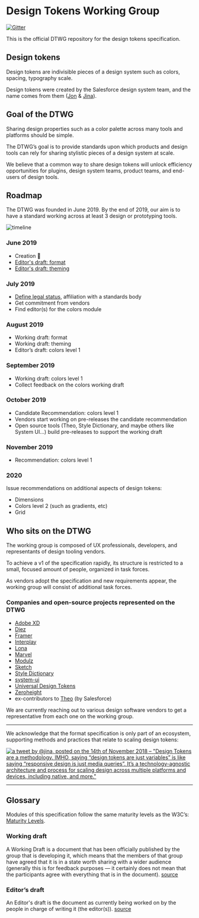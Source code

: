 # Design Tokens Working Group

[![Gitter](https://badges.gitter.im/design-tokens/community.svg)](https://gitter.im/design-tokens/community?utm_source=badge&utm_medium=badge&utm_campaign=pr-badge)

This is the official DTWG repository for the design tokens specification.

## Design tokens

Design tokens are indivisible pieces of a design system such as colors, spacing, typography scale.

Design tokens were created by the Salesforce design system team, and the name comes from them ([Jon](https://twitter.com/jonnylevine) & [Jina](https://twitter.com/jina)).

## Goal of the DTWG

Sharing design properties such as a color palette across many tools and platforms should be simple.

The DTWG’s goal is to provide standards upon which products and design tools can rely for sharing stylistic pieces of a design system at scale.

We believe that a common way to share design tokens will unlock efficiency opportunities for plugins, design system teams, product teams, and end-users of design tools.

## Roadmap

The DTWG was founded in June 2019. By the end of 2019, our aim is to have a standard working across at least 3 design or prototyping tools.

![timeline](https://user-images.githubusercontent.com/85783/61584564-ba912400-aafe-11e9-919a-c059c50a084e.png)

### June 2019

- Creation 🎉 
- [Editor's draft: format](#1)
- [Editor's draft: theming](#2)

### July 2019

- [Define legal status](#8), affiliation with a standards body
- Get commitment from vendors
- Find editor(s) for the colors module
 
### August 2019

- Working draft: format
- Working draft: theming
- Editor’s draft: colors level 1

### September 2019

- Working draft: colors level 1
- Collect feedback on the colors working draft

### October 2019

- Candidate Recommendation: colors level 1
- Vendors start working on pre-releases the candidate recommendation
- Open source tools (Theo, Style Dictionary, and maybe others like System UI…) build pre-releases to support the working draft

### November 2019

- Recommendation: colors level 1

### 2020

Issue recommendations on additional aspects of design tokens:

- Dimensions
- Colors level 2 (such as gradients, etc)
- Grid

## Who sits on the DTWG

The working group is composed of UX professionals, developers, and representants of design tooling vendors.

To achieve a v1 of the specification rapidly, its structure is restricted to a small, focused amount of people, organized in task forces.

As vendors adopt the specification and new requirements appear, the working group will consist of additional task forces.

### Companies and open-source projects represented on the DTWG

- [Adobe XD](https://www.adobe.com/products/xd.html)
- [Diez](https://diez.org)
- [Framer](https://www.framer.com)
- [Interplay](https://interplayapp.com)
- [Lona](https://github.com/airbnb/Lona)
- [Marvel](https://marvelapp.com)
- [Modulz](https://www.modulz.app)
- [Sketch](https://www.sketch.com/)
- [Style Dictionary](https://amzn.github.io/style-dictionary/#/)
- [system-ui](https://github.com/system-ui)
- [Universal Design Tokens](https://github.com/universal-design-tokens/udt)
- [Zeroheight](https://www.zeroheight.com)
- ex-contributors to [Theo](https://github.com/salesforce-ux/theo) (by Salesforce)

We are currently reaching out to various design software vendors to get a representative from each one on the working group.

---

We acknowledge that the format specification is only part of an ecosystem, supporting methods and practices that relate to scaling design tokens:

[![a tweet by @jina, posted on the 14th of November 2018 – "Design Tokens are a methodology. IMHO, saying “design tokens are just variables” is like saying “responsive design is just media queries”. It’s a technology-agnostic architecture and process for scaling design across multiple platforms and devices, including native, and more."](https://user-images.githubusercontent.com/85783/59956860-eeb5ee00-9447-11e9-8ea3-3bb6c158bc1a.png)](https://twitter.com/jina/status/1062808011301965825)

---

## Glossary

Modules of this specification follow the same maturity levels as the W3C’s: [Maturity Levels](https://www.w3.org/2015/Process-20150901/#maturity-levels).

### Working draft

A Working Draft is a document that has been officially published by the group that is developing it, which means that the members of that group have agreed that it is in a state worth sharing with a wider audience (generally this is for feedback purposes — it certainly does not mean that the participants agree with everything that is in the document). [source](https://stackoverflow.com/questions/6692762/what-is-the-difference-between-a-w3c-working-draft-and-an-editors-draft)

### Editor’s draft

An Editor's draft is the document as currently being worked on by the people in charge of writing it (the editor(s)). [source](https://stackoverflow.com/questions/6692762/what-is-the-difference-between-a-w3c-working-draft-and-an-editors-draft)

